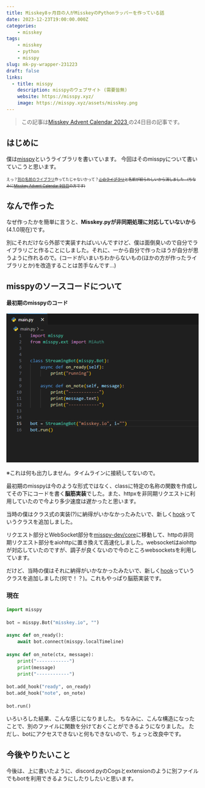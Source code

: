 ```yaml
---
title: Misskey8ヶ月目の人がMisskeyのPythonラッパーを作っている話
date: 2023-12-23T19:00:00.000Z
categories:
    - misskey
tags:
    - misskey
    - python
    - misspy
slug: mk-py-wrapper-231223
draft: false
links:
  - title: misspy
    description: misspyのウェブサイト (需要皆無)
    website: https://misspy.xyz/
    image: https://misspy.xyz/assets/misskey.png
---
```


> この記事は[Misskey Advent Calendar 2023
](https://adventar.org/calendars/8742)の24日目の記事です。

## はじめに
僕は[misspy](https://misspy.xyz)というライブラリを書いています。 今回はそのmisspyについて書いていこうと思います。

<small><small>えっ？<a href="https://misskey.io/notes/9fjxmyzzec">別の名前のライブラリ</a>作ってたじゃないかって？<s><a href="https://github.com/yupix/MiPAC">このライブラリ</a>と名前が紛らわしいから消しました...(ちなみに[Misskey Advent Calendar 9日目](https://zenn.dev/yupix/articles/2ff668232f1ef3)の方です)</s></small></small>

## なんで作った
なぜ作ったかを簡単に言うと、**Misskey.pyが非同期処理に対応していないから**(4.1.0現在)です。

別にそれだけなら外部で実装すればいいんですけど、僕は面倒臭いので自分でライブラリごと作ることにしました。それに、一から自分で作ったほうが自分が思うように作れるので。(コードがいまいちわからないもの(ほかの方が作ったライブラリとか)を改造することは苦手なんです...)

## misspyのソースコードについて
#### 最初期のmisspyのコード
![最初期のmisspyのコード](first_misspy.png)

※これは何も出力しません。タイムラインに接続してないので。

最初期のmisspyは今のような形式ではなく、classに特定の名称の関数を作成してその下にコードを書く**脳筋実装**でした。また、httpxを非同期リクエストに利用していたので今より多少速度は遅かったと思います。

当時の僕はクラス式の実装(?)に納得がいかなかったみたいで、新しく[hook](https://github.com/misspy-dev/misspy/blob/master/misspy/hook.py)っていうクラスを追加しました。

リクエスト部分とWebSocket部分を[misspy-dev/core](https://github.com/misspy-dev/core)に移動して、httpの非同期リクエスト部分をaiohttpに置き換えて高速化しました。websocketはaiohttpが対応していたのですが、調子が良くないので今のところwebsocketsを利用しています。

だけど、当時の僕はそれに納得がいかなかったみたいで、新しく[hook](https://github.com/misspy-dev/misspy/blob/master/misspy/hook.py)っていうクラスを追加しました(何で！？)。これもやっぱり脳筋実装です。
### 現在
```python
import misspy

bot = misspy.Bot("misskey.io", "")

async def on_ready():
    await bot.connect(misspy.localTimeline)

async def on_note(ctx, message):
    print("------------")
    print(message)
    print("------------")

bot.add_hook("ready", on_ready)
bot.add_hook("note", on_note)

bot.run()
```

いろいろした結果、こんな感じになりました。
ちなみに、こんな構造になったことで、別のファイルに関数を分けておくことができるようになりました。
ただし、botにアクセスできないと何もできないので、ちょっと改良中です。

## 今後やりたいこと
今後は、上に書いたように、discord.pyのCogsとextensionのように別ファイルでもbotを利用できるようにしたりしたいと思います。
